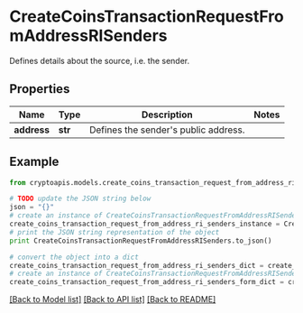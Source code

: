 # CreateCoinsTransactionRequestFromAddressRISenders

Defines details about the source, i.e. the sender.

## Properties
Name | Type | Description | Notes
------------ | ------------- | ------------- | -------------
**address** | **str** | Defines the sender&#39;s public address. | 

## Example

```python
from cryptoapis.models.create_coins_transaction_request_from_address_ri_senders import CreateCoinsTransactionRequestFromAddressRISenders

# TODO update the JSON string below
json = "{}"
# create an instance of CreateCoinsTransactionRequestFromAddressRISenders from a JSON string
create_coins_transaction_request_from_address_ri_senders_instance = CreateCoinsTransactionRequestFromAddressRISenders.from_json(json)
# print the JSON string representation of the object
print CreateCoinsTransactionRequestFromAddressRISenders.to_json()

# convert the object into a dict
create_coins_transaction_request_from_address_ri_senders_dict = create_coins_transaction_request_from_address_ri_senders_instance.to_dict()
# create an instance of CreateCoinsTransactionRequestFromAddressRISenders from a dict
create_coins_transaction_request_from_address_ri_senders_form_dict = create_coins_transaction_request_from_address_ri_senders.from_dict(create_coins_transaction_request_from_address_ri_senders_dict)
```
[[Back to Model list]](../README.md#documentation-for-models) [[Back to API list]](../README.md#documentation-for-api-endpoints) [[Back to README]](../README.md)


